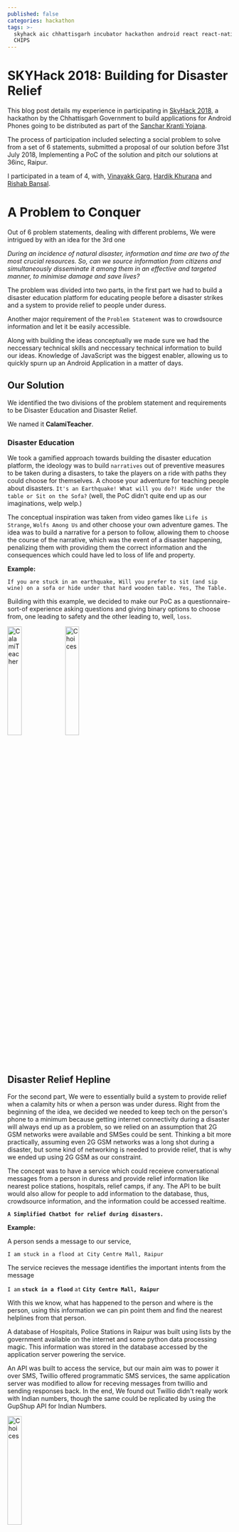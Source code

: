 ```yaml
---
published: false
categories: hackathon
tags: >-
  skyhack aic chhattisgarh incubator hackathon android react react-native SKY
  CHIPS
---
```

# SKYHack 2018: Building for Disaster Relief

This blog post details my experience in participating in [SkyHack 2018](skyhack.36inc.in), a hackathon by the Chhattisgarh Government to build applications for Android Phones going to be distributed as part of the [Sanchar Kranti Yojana](https://navbharattimes.indiatimes.com/business/business-news/micromax-jio-bag-rs-1500-cr-order-from-chhattisgarh-government/articleshow/65830455.cms).

The process of participation included selecting a social problem to solve from a set of 6 statements, submitted a proposal of our solution before 31st July 2018, Implementing a PoC of the solution and pitch our solutions at 36inc, Raipur.

I participated in a team of 4, with, [Vinayakk Garg](https://github.com/vinayakkgarg), [Hardik Khurana](https://github.com/hardik0330) and [Rishab Bansal](https://github.com/rishab-rb).

# A Problem to Conquer

Out of 6 problem statements, dealing with different problems, We were intrigued by with an idea for the 3rd one

_During an incidence of natural disaster, information and time are two of the most crucial resources. So, can we source information from citizens and simultaneously disseminate it among them in an effective and targeted manner, to minimise damage and save lives?_

The problem was divided into two parts, in the first part we had to build a disaster education platform for educating people before a disaster strikes and a system to provide relief to people under duress.

Another major requirement of the `Problem Statement` was to crowdsource information and let it be easily accessible.

Along with building the ideas conceptually we made sure we had the neccessary technical skills and neccessary technical information to build our ideas. Knowledge of JavaScript was the biggest enabler, allowing us to quickly spurn up an Android Application in a matter of days.

## Our Solution

We identified the two divisions of the problem statement and requirements to be Disaster Education and Disaster Relief.

We named it **CalamiTeacher**.

### Disaster Education

We took a gamified approach towards building the disaster education platform, the ideology was to build `narratives` out of preventive measures to be taken during a disasters, to take the players on a ride with paths they could choose for themselves. A choose your adventure for teaching people about disasters. `It's an Earthquake! What will you do?! Hide under the table or Sit on the Sofa?` (well, the PoC didn't quite end up as our imaginations, welp welp.)

The conceptual inspiration was taken from video games like `Life is Strange`, `Wolfs Among Us` and other choose your own adventure games.
The idea was to build a narrative for a person to follow, allowing them to choose the course of the narrative, which was the event of a disaster happening, penalizing them with providing them the correct information and the consequences which could have led to loss of life and property.

**Example:** 

`If you are stuck in an earthquake, Will you prefer to sit (and sip wine) on a sofa or hide under that hard wooden table. Yes, The Table.` 

Building with this example, we decided to make our PoC as a questionnaire-sort-of experience asking questions and giving binary options to choose from, one leading to safety and the other leading to, well, `loss`. 

<img src='https://i.imgur.com/P03Q9Or.jpg' width='25%' alt='CalamiTeacher'> <img src='https://i.imgur.com/fqrpQ2n.png' width='25%' alt='Choices'>

## Disaster Relief Hepline

For the second part, We were to essentially build a system to provide relief when a calamity hits or when a person was under duress. Right from the beginning of the idea, we decided we needed to keep tech on the person's phone to a minimum because getting internet connectivity during a disaster will always end up as a problem, so we relied on an assumption that 2G GSM networks were available and SMSes could be sent. Thinking a bit more practically, assuming even 2G GSM networks was a long shot during a disaster, but some kind of networking is needed to provide relief, that is why we ended up using 2G GSM as our constraint.   

The concept was to have a service which could receieve conversational messages from a person in duress and provide relief information like nearest police stations, hospitals, relief camps, if any. The API to be built would also allow for people to add information to the database, thus, crowdsource information, and the information could be accessed realtime.

**`A Simplified Chatbot for relief during disasters.`**

**Example:**

A person sends a message to our service,

`I am stuck in a flood at City Centre Mall, Raipur`

The service recieves the message identifies the important intents from the message

`I am` **`stuck in a flood`** `at` **`City Centre Mall, Raipur`**

With this we know, what has happened to the person and where is the person, using this information we can pin point them and find the nearest helplines from that person.

A database of Hospitals, Police Stations in Raipur was built using lists by the government available on the internet and some python data processing magic. This information was stored in the database accessed by the application server powering the service. 

An API was built to access the service, but our main aim was to power it over SMS, Twillio offered programmatic SMS services, the same application server was modified to allow for receving messages from twillio and sending responses back. In the end, We found out Twillio didn't really work with Indian numbers, though the same could be replicated by using the GupShup API for Indian Numbers.

<img src='https://i.imgur.com/nXkKpsZ.png' width='25%' alt='Choices'>

# Technology

The crux of the Hackathon was to build an `Android Aplication` for the SKY phones, With no one in the team having experience with building Native Android Applications, we resorted to using `React-Native` to build our application as the application wasn't very complex in nature requiring any special hardware capabilities we could have wanted from writing it in Java.

To power our relief helpline, A REST API was built with Django and hosted on Heroku.

React Native is a framework for developing native Android and iOS applications in JavaScript.

The application was divided in two swipeable views for dealing with the two parts of the problem.

# Disaster Education

The window was divided in three rows
 - Media for the current question
 - The current question's text
 - Options for the current question
 
(as can be seen in screenshots above)

